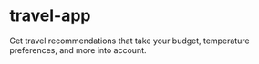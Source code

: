 # travel-app
Get travel recommendations that take your budget, temperature preferences, and more into account.
